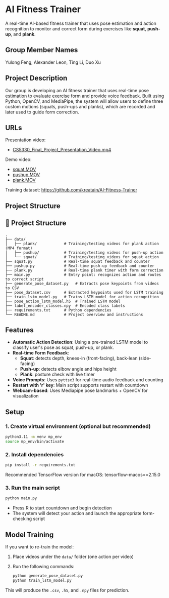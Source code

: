 # AI Fitness Trainer

A real-time AI-based fitness trainer that uses pose estimation and action recognition to monitor and correct form during exercises like **squat**, **push-up**, and **plank**.

## Group Member Names

Yulong Feng, Alexander Leon, Ting Li, Duo Xu

## Project Description

Our group is developing an AI fitness trainer that uses real-time pose estimation to evaluate exercise form and provide voice feedback. Built using Python, OpenCV, and MediaPipe, the system will allow users to define three custom motions (squats, push-ups and planks), which are recorded and later used to guide form correction. 

## URLs

Presentation video:
 - [CS5330_Final_Project_Presentation_Video.mp4](https://drive.google.com/file/d/1rdWdOXW_3KhWXEH11lgqrl8R3j1zm89f/view?usp=sharing)

Demo video:
 - [squat.MOV](https://drive.google.com/file/d/1ePGWh9qHwNj4JK2KcrssFtmlN73vnRaJ/view?usp=sharing)
 - [pushup.MOV](https://drive.google.com/file/d/1SQaf-86d028bYhU9fnV9NZq4rOELfkI3/view?usp=sharing)
 - [plank.MOV](https://drive.google.com/file/d/1_9y8h_3vN153xu_th7ZMQGnoWa_6tsV8/view?usp=sharing)

Training dataset:
https://github.com/kreatain/AI-Fitness-Trainer

## Project Structure
## 📁 Project Structure

```
.
├── data/
│   ├── plank/            # Training/testing videos for plank action (MP4 format)
│   ├── pushup/           # Training/testing videos for push-up action
│   └── squat/            # Training/testing videos for squat action
├── squat.py              # Real-time squat feedback and counter
├── pushup.py             # Real-time push-up feedback and counter
├── plank.py              # Real-time plank timer with form correction
├── main.py               # Entry point: recognizes action and routes to correct script
├── generate_pose_dataset.py   # Extracts pose keypoints from videos to CSV
├── pose_dataset.csv      # Extracted keypoints used for LSTM training
├── train_lstm_model.py   # Trains LSTM model for action recognition
├── pose_action_lstm_model.h5  # Trained LSTM model
├── label_encoder_classes.npy  # Encoded class labels
├── requirements.txt      # Python dependencies
└── README.md             # Project overview and instructions
```

## Features

- **Automatic Action Detection**: Using a pre-trained LSTM model to classify user's pose as squat, push-up, or plank.
- **Real-time Form Feedback**:
  - **Squat**: detects depth, knees-in (front-facing), back-lean (side-facing)
  - **Push-up**: detects elbow angle and hips height
  - **Plank**: posture check with live timer
- **Voice Prompts**: Uses `pyttsx3` for real-time audio feedback and counting
- **Restart with 'r' key**: Main script supports restart with countdown
- **Webcam-based**: Uses Mediapipe pose landmarks + OpenCV for visualization

## Setup

### 1. Create virtual environment (optional but recommended)

```bash
python3.11 -m venv mp_env
source mp_env/bin/activate
```

### 2. Install dependencies

```bash
pip install -r requirements.txt
```
Recommended TensorFlow version for macOS: tensorflow-macos==2.15.0

### 3. Run the main script
```bash
python main.py
```
- Press R to start countdown and begin detection
- The system will detect your action and launch the appropriate form-checking script

## Model Training

If you want to re-train the model:

1. Place videos under the `data/` folder (one action per video)
2. Run the following commands:

   ```bash
   python generate_pose_dataset.py
   python train_lstm_model.py
   ```

This will produce the `.csv`, `.h5`, and `.npy` files for prediction.